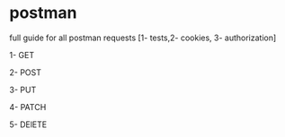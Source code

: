 # postman

full guide for all postman requests [1- tests,2- cookies, 3- authorization]

1- GET 

2- POST 

3- PUT 

4- PATCH 

5- DElETE
